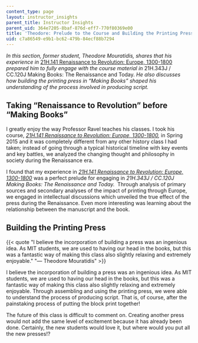 ```yaml
---
content_type: page
layout: instructor_insights
parent_title: Instructor Insights
parent_uid: 364e7205-8baf-876d-eff7-770f80369e00
title: 'Theodore: Prelude to the Course and Building the Printing Press'
uid: c7a86549-e9b1-bc62-479b-84ecf88b7294
---
```


_In this section, former student, Theodore Mouratidis, shares that his experience in_ [21H.141 Renaissance to Revolution: Europe, 1300-1800](/courses/21h-141-renaissance-to-revolution-europe-1300-1800-spring-2015) _prepared him to fully engage with the course material in_ 21H.343J / CC.120J Making Books: The Renaissance and Today. _He also discusses how building the printing press in “Making Books” shaped his understanding of the process involved in producing script._

Taking “Renaissance to Revolution” before “Making Books”
--------------------------------------------------------

I greatly enjoy the way Professor Ravel teaches his classes. I took his course, [_21H.141 Renaissance to Revolution: Europe, 1300-1800_](/courses/21h-141-renaissance-to-revolution-europe-1300-1800-spring-2015)_,_ in Spring 2015 and it was completely different from any other history class I had taken; instead of going through a typical historical timeline with key events and key battles, we analyzed the changing thought and philosophy in society during the Renaissance era.

I found that my experience in _[21H.141 Renaissance to Revolution: Europe, 1300-1800](/courses/21h-141-renaissance-to-revolution-europe-1300-1800-spring-2015)_ was a perfect prelude for engaging in _21H.343J / CC.120J Making Books: The Renaissance and Today._  Through analysis of primary sources and secondary analyses of the impact of printing through Europe, we engaged in intellectual discussions which unveiled the true effect of the press during the Renaissance. Even more interesting was learning about the relationship between the manuscript and the book. 

Building the Printing Press
---------------------------

{{< quote "I believe the incorporation of building a press was an ingenious idea. As MIT students, we are used to having our head in the books, but this was a fantastic way of making this class also slightly relaxing and extremely enjoyable." "— Theodore Mouratidis" >}}

I believe the incorporation of building a press was an ingenious idea. As MIT students, we are used to having our head in the books, but this was a fantastic way of making this class also slightly relaxing and extremely enjoyable. Through assembling and using the printing press, we were able to understand the process of producing script. That is, of course, after the painstaking process of putting the block print together!

The future of this class is difficult to comment on. Creating another press would not add the same level of excitement because it has already been done. Certainly, the new students would love it, but where would you put all the new presses!?